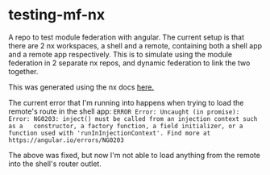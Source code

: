 # testing-mf-nx
 A repo to test module federation with angular. The current setup is that there are 2 nx workspaces, a shell and a remote, containing both a shell app and a remote app respectively. This is to simulate using the module federation in 2 separate nx repos, and dynamic federation to link the two together.

This was generated using the nx docs [here.](https://nx.dev/recipes/module-federation/dynamic-module-federation-with-angular)

The current error that I'm running into happens when trying to load the remote's route in the shell app:
`ERROR Error: Uncaught (in promise): Error: NG0203: inject() must be called from an injection context such as a   constructor, a factory function, a field initializer, or a function used with 'runInInjectionContext'. Find more at https://angular.io/errors/NG0203`

The above was fixed, but now I'm not able to load anything from the remote into the shell's router outlet.
